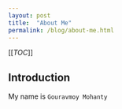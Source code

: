```yaml
---
layout: post
title:  "About Me"
permalink: /blog/about-me.html
---
```

[[_TOC_]]

## Introduction
My name is `Gouravmoy Mohanty`
